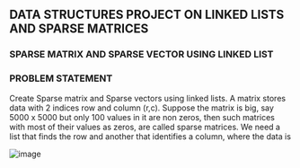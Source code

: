 ## DATA STRUCTURES PROJECT ON LINKED LISTS AND SPARSE MATRICES

### SPARSE MATRIX AND SPARSE VECTOR USING LINKED LIST
### PROBLEM STATEMENT

Create Sparse matrix and Sparse vectors using linked lists. A matrix stores data with 2 indices row and column (r,c). Suppose the matrix is big, say 5000 x 5000 but only 100 values in it are non zeros, then such matrices with most of their values as zeros, are called sparse matrices. We need a list that finds the row and another that identifies a column, where the data is

![image](https://user-images.githubusercontent.com/59824729/115706725-96294200-a38b-11eb-846b-79e6d9698294.png)
